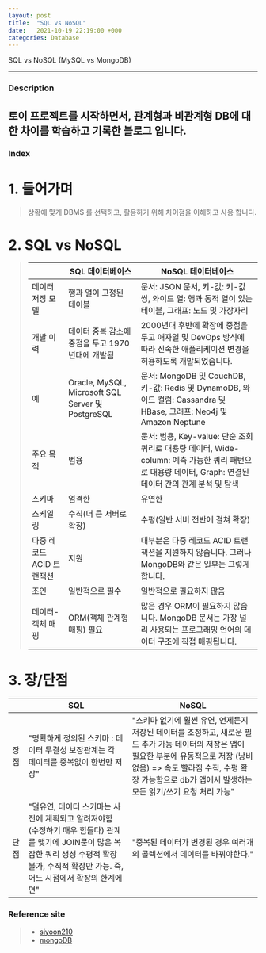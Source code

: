 ```yaml
---
layout: post
title:  "SQL vs NoSQL"
date:   2021-10-19 22:19:00 +000
categories: Database
---
```

SQL vs NoSQL (MySQL vs MongoDB)

---
### Description
토이 프로젝트를 시작하면서, 관계형과 비관계형 DB에 대한 차이를 학습하고 기록한 블로그 입니다.
---
### Index
# 1. 들어가며
> 상황에 맞게 DBMS 를 선택하고, 활용하기 위해 차이점을 이해하고 사용 합니다.

# 2. SQL vs NoSQL
> |		|	SQL 데이터베이스	|	NoSQL 데이터베이스	|
> |	---	|	---	|	---	|
> |	데이터 저장 모델	|	행과 열이 고정된 테이블	|	문서: JSON 문서, 키-값: 키-값 쌍, 와이드 열: 행과 동적 열이 있는 테이블, 그래프: 노드 및 가장자리	|
> |	개발 이력	|	데이터 중복 감소에 중점을 두고 1970년대에 개발됨	|	2000년대 후반에 확장에 중점을 두고 애자일 및 DevOps 방식에 따라 신속한 애플리케이션 변경을 허용하도록 개발되었습니다.	|
> |	예	|	Oracle, MySQL, Microsoft SQL Server 및 PostgreSQL	|	문서: MongoDB 및 CouchDB, 키-값: Redis 및 DynamoDB, 와이드 컬럼: Cassandra 및 HBase, 그래프: Neo4j 및 Amazon Neptune	|
> |	주요 목적	|	범용	|	문서: 범용, Key-value: 단순 조회 쿼리로 대용량 데이터, Wide-column: 예측 가능한 쿼리 패턴으로 대용량 데이터, Graph: 연결된 데이터 간의 관계 분석 및 탐색	|
> |	스키마	|	엄격한	|	유연한	|
> |	스케일링	|	수직(더 큰 서버로 확장)	|	수평(일반 서버 전반에 걸쳐 확장)	|
> |	다중 레코드 ACID 트랜잭션	|	지원	|	대부분은 다중 레코드 ACID 트랜잭션을 지원하지 않습니다. 그러나 MongoDB와 같은 일부는 그렇게 합니다.	|
> |	조인	|	일반적으로 필수	|	일반적으로 필요하지 않음	|
> |	데이터-객체 매핑	|	ORM(객체 관계형 매핑) 필요	|	많은 경우 ORM이 필요하지 않습니다. MongoDB 문서는 가장 널리 사용되는 프로그래밍 언어의 데이터 구조에 직접 매핑됩니다.	|


# 3. 장/단점
|	  	|	SQL |	NoSQL 	|
|	---	|	---	|	---	|
|	장점	|	"명확하게 정의된 스키마 : 데이터 무결성 보장관계는 각 데이터를 중복없이 한번만 저장"	|	"스키마 없기에 훨씬 유연, 언제든지 저장된 데이터를 조정하고, 새로운 필드 추가 가능 데이터의 저장은 앱이 필요한 부분에 유동적으로 저장 (낭비 없음) => 속도 빨라짐 수직, 수평 확장 가능함으로 db가 앱에서 발생하는 모든 읽기/쓰기 요청 처리 가능"	|
|	단점	|	"덜유연, 데이터 스키마는 사전에 계획되고 알려져야함 (수정하기 매우 힘들다)  관계를 맺기에 JOIN문이 많은 복잡한 쿼리 생성 수평적 확장 불가, 수직적 확장만 가능. 즉, 어느 시점에서 확장의 한계에   면"	|	"중복된 데이터가 변경된 경우 여러개의 콜렉션에서 데이터를 바꿔야한다."	|

 

### Reference site 
> - [siyoon210]
> - [mongoDB]

[siyoon210]: https://siyoon210.tistory.com/130
[mongoDB]: https://www.mongodb.com/nosql-explained/nosql-vs-sql
